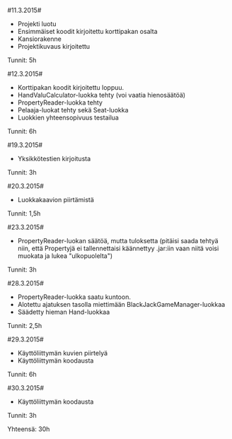 #11.3.2015#

* Projekti luotu
* Ensimmäiset koodit kirjoitettu korttipakan osalta
* Kansiorakenne
* Projektikuvaus kirjoitettu

Tunnit: 5h

#12.3.2015#

* Korttipakan koodit kirjoitettu loppuu.
* HandValuCalculator-luokka tehty (voi vaatia hienosäätöä)
* PropertyReader-luokka tehty
* Pelaaja-luokat tehty sekä Seat-luokka
* Luokkien yhteensopivuus testailua

Tunnit: 6h

#19.3.2015#

* Yksikkötestien kirjoitusta

Tunnit: 3h

#20.3.2015#

* Luokkakaavion piirtämistä

Tunnit: 1,5h

#23.3.2015#

* PropertyReader-luokan säätöä, mutta tuloksetta (pitäisi saada tehtyä niin, että Propertyjä ei tallennettaisi käännettyy .jar:iin vaan niitä voisi muokata ja lukea "ulkopuolelta")

Tunnit: 3h

#28.3.2015#

* PropertyReader-luokka saatu kuntoon.
* Alotettu ajatuksen tasolla miettimään BlackJackGameManager-luokkaa
* Säädetty hieman Hand-luokkaa

Tunnit: 2,5h

#29.3.2015#

* Käyttöliittymän kuvien piirtelyä
* Käyttöliittymän koodausta

Tunnit: 6h

#30.3.2015#

* Käyttöliittymän koodausta

Tunnit: 3h

Yhteensä: 30h
